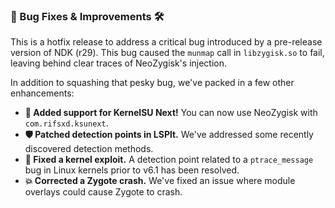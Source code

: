 ### 🐛 Bug Fixes & Improvements 🛠️

This is a hotfix release to address a critical bug introduced by a pre-release version of NDK (r29).
This bug caused the `munmap` call in `libzygisk.so` to fail, leaving behind clear traces of NeoZygisk's injection.

In addition to squashing that pesky bug, we've packed in a few other enhancements:

*   **🚀 Added support for KernelSU Next!** You can now use NeoZygisk with `com.rifsxd.ksunext`.
*   **🛡️ Patched detection points in LSPlt.** We've addressed some recently discovered detection methods.
*   **🔧 Fixed a kernel exploit.** A detection point related to a `ptrace_message` bug in Linux kernels prior to v6.1 has been resolved.
*   **💥 Corrected a Zygote crash.** We've fixed an issue where module overlays could cause Zygote to crash.
